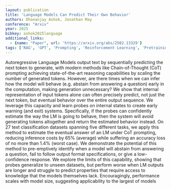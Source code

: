 ```yaml
---
layout: publication
title: 'Language Models Can Predict Their Own Behavior'
authors: Dhananjay Ashok, Jonathan May
conference: "Arxiv"
year: 2025
bibkey: ashok2025language
additional_links:
  - {name: "Paper", url: 'https://arxiv.org/abs/2502.13329'}
tags: ['RAG', 'GPT', 'Prompting', 'Reinforcement Learning', 'Pretraining Methods']
---
```

Autoregressive Language Models output text by sequentially predicting the
next token to generate, with modern methods like Chain-of-Thought (CoT)
prompting achieving state-of-the-art reasoning capabilities by scaling the
number of generated tokens. However, are there times when we can infer how the
model will behave (e.g. abstain from answering a question) early in the
computation, making generation unnecessary? We show that internal
representation of input tokens alone can often precisely predict, not just the
next token, but eventual behavior over the entire output sequence. We leverage
this capacity and learn probes on internal states to create early warning (and
exit) systems. Specifically, if the probes can confidently estimate the way the
LM is going to behave, then the system will avoid generating tokens altogether
and return the estimated behavior instead. On 27 text classification datasets
spanning five different tasks, we apply this method to estimate the eventual
answer of an LM under CoT prompting, reducing inference costs by 65% (average)
while suffering an accuracy loss of no more than 1.4% (worst case). We
demonstrate the potential of this method to pre-emptively identify when a model
will abstain from answering a question, fail to follow output format
specifications, or give a low-confidence response. We explore the limits of
this capability, showing that probes generalize to unseen datasets, but perform
worse when LM outputs are longer and struggle to predict properties that
require access to knowledge that the models themselves lack. Encouragingly,
performance scales with model size, suggesting applicability to the largest of
models
